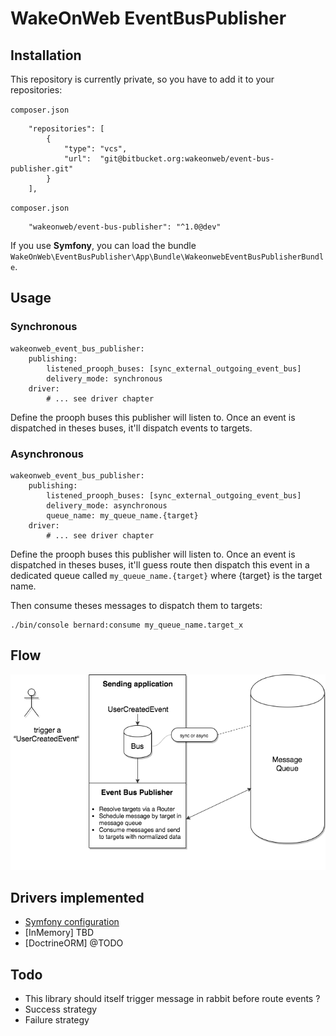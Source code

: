 # WakeOnWeb EventBusPublisher

## Installation

This repository is currently private, so you have to add it to your repositories:

`composer.json`

```
    "repositories": [
        {
            "type": "vcs",
            "url":  "git@bitbucket.org:wakeonweb/event-bus-publisher.git"
        }
    ],
```

`composer.json`

```
    "wakeonweb/event-bus-publisher": "^1.0@dev"
```

If you use **Symfony**, you can load the bundle `WakeOnWeb\EventBusPublisher\App\Bundle\WakeonwebEventBusPublisherBundle`.

## Usage

### Synchronous

```
wakeonweb_event_bus_publisher:
    publishing:
        listened_prooph_buses: [sync_external_outgoing_event_bus]
        delivery_mode: synchronous
    driver:
        # ... see driver chapter
```

Define the prooph buses this publisher will listen to.
Once an event is dispatched in theses buses, it'll dispatch events to targets.

### Asynchronous

```
wakeonweb_event_bus_publisher:
    publishing:
        listened_prooph_buses: [sync_external_outgoing_event_bus]
        delivery_mode: asynchronous
        queue_name: my_queue_name.{target}
    driver:
        # ... see driver chapter
```

Define the prooph buses this publisher will listen to.
Once an event is dispatched in theses buses, it'll guess route then dispatch this event
in a dedicated queue called `my_queue_name.{target}` where {target} is the target name.

Then consume theses messages to dispatch them to targets:

```
./bin/console bernard:consume my_queue_name.target_x
```


## Flow

![flow](docs/flow.png)

## Drivers implemented

- [Symfony configuration](docs/driver-symfony-configuration.md)
- [InMemory] TBD
- [DoctrineORM] @TODO

## Todo

- This library should itself trigger message in rabbit before route events ?
- Success strategy
- Failure strategy
